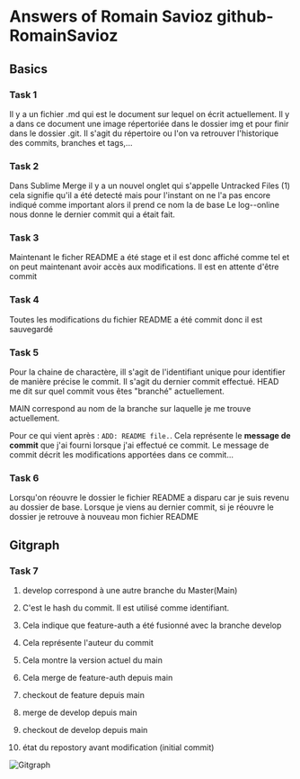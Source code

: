 # Answers of Romain Savioz github-RomainSavioz

## Basics

### Task 1

Il y a un fichier .md qui est le document sur lequel on écrit actuellement. Il y a dans ce document une image répertoriée dans le dossier img et pour finir dans le dossier .git. Il s'agit du répertoire ou l'on va retrouver l'historique des commits, branches et tags,...

### Task 2

Dans Sublime Merge il y a un nouvel onglet qui s'appelle Untracked Files (1) cela signifie qu'il a été detecté mais pour l'instant on ne l'a pas encore indiqué comme important alors il prend ce nom la de base
Le log--online nous donne le dernier commit qui a était fait.

### Task 3

Maintenant le ficher README a été stage et il est donc affiché comme tel et on peut maintenant avoir accès aux modifications. Il est en attente d'être commit

### Task 4

Toutes les modifications du fichier README a été commit donc il est sauvegardé

### Task 5

Pour la chaine de charactère, ill s'agit de  l'identifiant unique pour identifier de manière précise le commit. Il s'agit du dernier commit effectué.
HEAD me dit sur quel commit vous êtes "branché" actuellement.

MAIN correspond au nom de la branche sur laquelle je me trouve actuellement.

Pour ce qui vient après : `ADD: README file.`. Cela représente le **message de commit** que j'ai fourni lorsque j'ai effectué ce commit. Le message de commit décrit les modifications apportées dans ce commit...

### Task 6

Lorsqu'on réouvre le dossier le fichier README a disparu car je suis revenu au dossier de base. Lorsque je viens au dernier commit, si je réouvre le dossier je retrouve à nouveau mon fichier README

## Gitgraph

### Task 7

1) develop correspond à une autre branche du Master(Main)

2) C'est le hash du commit. Il est utilisé comme identifiant.

3)  Cela indique que feature-auth a été fusionné avec la branche develop

4)  Cela représente l'auteur du commit

5)  Cela montre la version actuel du main

6) Cela merge de feature-auth depuis main

7) checkout de feature depuis main

8) merge de develop depuis main

9) checkout de develop depuis main

10) état du repostory avant modification (initial commit)

![Gitgraph](img/gitgraph.svg)